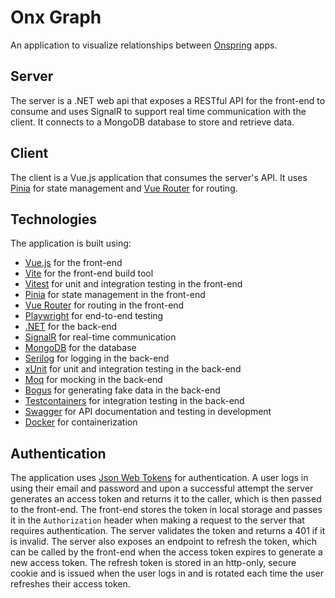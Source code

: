 # Onx Graph

An application to visualize relationships between [Onspring](https://onspring.com/) apps.

## Server

The server is a .NET web api that exposes a RESTful API for the front-end to consume and uses SignalR to support real time communication with the client. It connects to a MongoDB database to store and retrieve data.

## Client

The client is a Vue.js application that consumes the server's API. It uses [Pinia](https://pinia.vuejs.org/) for state management and [Vue Router](https://router.vuejs.org/) for routing.

## Technologies

The application is built using:

- [Vue.js](https://vuejs.org/) for the front-end
- [Vite](https://vitejs.dev/) for the front-end build tool
- [Vitest](https://vitest.dev/) for unit and integration testing in the front-end
- [Pinia](https://pinia.vuejs.org/) for state management in the front-end
- [Vue Router](https://router.vuejs.org/) for routing in the front-end
- [Playwright](https://playwright.dev/) for end-to-end testing
- [.NET](https://dotnet.microsoft.com/) for the back-end
- [SignalR](https://dotnet.microsoft.com/apps/aspnet/signalr) for real-time communication
- [MongoDB](https://www.mongodb.com/) for the database
- [Serilog](https://serilog.net/) for logging in the back-end
- [xUnit](https://xunit.net/) for unit and integration testing in the back-end
- [Moq](https://github.com/devlooped/moq) for mocking in the back-end
- [Bogus](https://github.com/bchavez/Bogus) for generating fake data in the back-end
- [Testcontainers](https://www.testcontainers.org/) for integration testing in the back-end
- [Swagger](https://swagger.io/) for API documentation and testing in development
- [Docker](https://www.docker.com/) for containerization

## Authentication

The application uses [Json Web Tokens](https://jwt.io/) for authentication. A user logs in using their email and password and upon a successful attempt the server generates an access token and returns it to the caller, which is then passed to the front-end. The front-end stores the token in local storage and passes it in the `Authorization` header when making a request to the server that requires authentication. The server validates the token and returns a 401 if it is invalid. The server also exposes an endpoint to refresh the token, which can be called by the front-end when the access token expires to generate a new access token. The refresh token is stored in an http-only, secure cookie and is issued when the user logs in and is rotated each time the user refreshes their access token.
